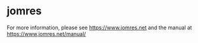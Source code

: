 # jomres

For more information, please see https://www.jomres.net and the manual at https://www.jomres.net/manual/
